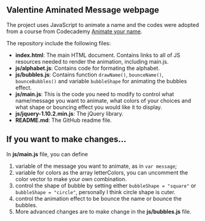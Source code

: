 ## Valentine Aminated Message webpage

The project uses JavaScript to animate a name and the codes were adopted from a course from Codecademy [Animate your name](https://www.codecademy.com/courses/animate-your-name/0/1).  

The repository include the following files:

* **index.html**: The main HTML document. Contains links to all of JS resources needed to render the animation, including main.js.
* **js/alphabet.js**: Contains code for formating the alphabet.
* **js/bubbles.js**: Contains function `drawName()`, `bounceName()`, `bounceBubbles()` and variable `bubbleShape` for animating the bubbles effect. 
* **js/main.js**: This is the code you need to modify to control what name/message you want to animate, what colors of your choices and what shape or bouncing effect you would like it to display.
* **js/jquery-1.10.2.min.js**: The jQuery library.
* **README.md**: The GitHub readme file.

## If you want to make changes...

In **js/main.js** file, you can define 
1.  variable of the message you want to animate, as in `var message`;
2.  variable for colors as the array letterColors, you can uncomment the color vector to make your own combination.
3.  control the shape of bubble by setting either `bubbleShape = "square"` or `bubbleShape = "circle"`, personally I think circle shape is cuter. 
4.  control the animation effect to be bounce the name or bounce the bubbles.
5.  More advanced changes are to make change in the **js/bubbles.js** file.





